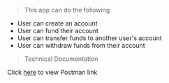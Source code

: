 > This app can do the following

- User can create an account
- User can fund their account
- User can transfer funds to another user's account
- User can withdraw funds from their account

> Technical Documentation

Click [here](https://documenter.getpostman.com/view/16059391/UVyuTFsQ) to view Postman link